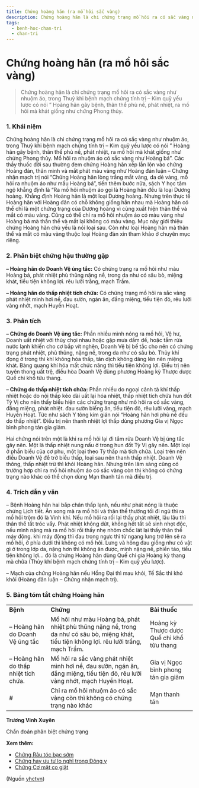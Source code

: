 ```yaml
---
title: Chứng hoàng hãn (ra mồ hôi sắc vàng)
description: Chứng hoàng hãn là chi chứng trạng mồ hôi ra có sắc vàng như nhuộm áo, trong Thuỷ khi bệnh mạch chứng tính trị – Kim quỹ yếu lược có nói ” Hoàng hãn gây bệnh, thân thể phù nề, phát nhiệt, ra mồ hôi mà khát giống như chứng Phong thủy.
tags:
  - benh-hoc-chan-tri
  - chan-tri
---
```


# Chứng hoàng hãn (ra mồ hôi sắc vàng) 

> Chứng hoàng hãn là chi chứng trạng mồ hôi ra có sắc vàng như nhuộm áo, trong Thuỷ khi bệnh mạch chứng tính trị – Kim quỹ yếu lược có nói ” Hoàng hãn gây bệnh, thân thể phù nề, phát nhiệt, ra mồ hôi mà khát giống như chứng Phong thủy.

### 1. Khái niệm

Chứng hoàng hãn là chi chứng trạng mồ hôi ra có sắc vàng như nhuộm áo, trong Thuỷ khi bệnh mạch chứng tính trị – Kim quỹ yếu lược có nói ” Hoàng hãn gây bệnh, thân thể phù nề, phát nhiệt, ra mồ hôi mà khát giống như chứng Phong thủy. Mồ hôi ra nhuộm áo có sắc vàng như Hoàng bá”. Các thầy thuốc đời sau thường đem chứng Hoàng hãn xếp lẫn lộn vào chứng Hoàng đản, thân mình và mắt phát màu vàng như Hoàng đán luận – Chứng nhận mạch trị nói “Chứng Hoàng hãn lòng trắng mắt vàng, da dẻ vàng, mồ hôi ra nhuộm áo như mầu Hoàng bá”, tiến thêm bước nữa, sách Y học tâm ngộ khẳng định là “Ra mồ hôi nhuộm áo gọi là Hoàng hãn đều là loại Dương hoàng. Khẳng định Hoàng hãn là một loại Dương hoàng. Nhưng trên thực tế Hoàng hãn với Hoàng đản có chỗ không giống hẳn nhau mà Hoàng hãn có thể chỉ là một chứng trạng của Dương hoàng vì cùng xuất hiện thân thể và mắt có màu vàng. Cũng có thể chỉ ra mồ hôi nhuộm áo có màu vàng như Hoàng bá mà thân thể và mắt lại không có màu vàng. Mục này giới thiệu chứng Hoàng hãn chủ yếu là nói loại sau. Còn như loại Hoàng hãn mà thân thể và mắt có màu vàng thuộc loại Hoàng đản xin tham khảo ở chuyên mục riêng.

### 2. Phân biệt chứng hậu thường gặp

**– Hoàng hãn do Doanh Vệ úng tắc:** Có chứng trạng ra mồ hôi như màu Hoàng bá, phát nhiệt phù thũng nặng nề, trong da như có sâu bò, miệng khát, tiểu tiện không lợi. rêu lưỡi trắng, mạch Trầm.

**– Hoàng hãn do thấp nhiệt tích chứa:** Có chứng trạng mồ hôi ra sắc vàng phát nhiệt mình hơi nề, đau sườn, ngán ăn, đắng miệng, tiểu tiện đỏ, rêu lưỡi vàng nhớt, mạch Huyền Hoạt.

### 3. Phân tích

**– Chứng do Doanh Vệ ủng tắc:** Phần nhiều mình nóng ra mồ hôi, Vệ hư, Doanh uất nhiệt với thủy chọi nhau hoặc gặp mưa dầm dề, hoặc tắm rửa nước lạnh khiến cho cơ bắp vít nghẽn, Doanh Vệ bị bế tắc cho nên có chứng trạng phát nhiệt, phù thũng, nặng nề, trong da như có sâu bò. Thủy khí đọng ở trong thì khí không hóa thấp, tân dịch không dâng lên nên miệng khát. Bàng quang khí hóa mất chức năng thì tiểu tiện không lợi. Điều trị nên tuyên thong uất trệ, điều hòa Doanh Vệ dùng phương Hoàng kỳ Thược dược Quế chi khổ tửu thang.

**– Chứng do thấp nhiệt tích chứa:** Phần nhiều do ngoại cảnh tà khí thấp nhiệt hoặc do nội thấp kéo dài uất lại hóa nhiệt, thấp nhiệt tích chứa hun đốt Tỳ Vị cho nên thấy biểu hiện các chứng trạng như mô hôi ra có sắc vàng, đắng miệng, phát nhiệt. đau sườn biếng ăn, tiểu tiện đỏ, rêu lưỡi vàng, mạch Huyền Hoạt. Tức như sách Y tông kim gián nói “Hoàng hãn hơi phù nề đều do thấp nhiệt”. Điều trị nên thanh nhiệt lợi thấp dùng phương Gia vị Ngọc bình phong tán gia giảm.

Hai chứng nói trên một là khi ra mồ hôi lại đi tắm rửa Doanh Vệ bị úng tắc gây nên. Một là thấp nhiệt nung nấu ở trong hun đốt Tỳ Vị gây nên. Một loại ở phần biểu của cơ phu, một loại theo Tỳ thấp mà tích chứa. Loại trên nên điều Doanh Vệ để trở biểu thấp, loại sau nên thanh thấp nhiệt. Doanh Vệ thông, thấp nhiệt trừ thì khói Hoàng hãn. Nhưng trên lâm sàng cũng có trường hợp chỉ ra mồ hôi nhuộm áo có sắc vàng còn thì không có chứng trạng nào khác có thể chọn dùng Mạn thanh tán mà điều trị.

### 4. Trích dẫn y văn

– Bệnh Hoàng hãn hai bắp chân thấp lạnh, nếu như phát nóng là thuộc chứng Lịch tiết. Ăn xong mà ra mồ hôi và thân thể thường tối đi ngủ thì ra mồ hôi trộm đó là Vinh khí. Nếu mồ hôi ra rồi lại thấy phát nhiệt, lâu lâu thì thân thể tất tróc vẩy. Phát nhiệt không dứt, không hết tất sẽ sinh nhọt độc, nếu mình nặng mà ra mồ hôi rồi thấy nhẹ nhõm chốc lát lại thấy thân thể máy động. khi máy động thì đau trong ngực thì từ ngang lưng trở lên sẽ ra mồ hôi, ở phía dưới thì không có mồ hôi. Lưng và hông đau giống như có vật gì ở trong lớp da, nặng hơn thì không ăn được, mình nặng nề, phiền táo, tiểu tiện không lợi… đó là chứng Hoàng hãn dùng Quế chi gia Hoàng kỳ thang mà chữa (Thủy khí bệnh mạch chứng tính trị – Kim quỹ yếu lược).

– Mạch của chứng Hoàng hãn nếu Hồng Đại thì mau khỏi, Tế Sắc thì khó khỏi (Hoàng đản luận – Chứng nhận mạch trị).

### 5. Bảng tóm tắt chứng Hoàng hãn

|  |  |  |
| --- | --- | --- |
| **Bệnh** | **Chứng** | **Bài thuốc** |
| – Hoàng hãn do Doanh Vệ úng tắc  | Mồ hôi như màu Hoàng bá, phát nhiệt phù thũng nặng nề, trong da như có sâu bò, miệng khát, tiểu tiện không lợi. rêu lưỡi trắng, mạch Trầm. | Hoàng kỳ Thược dược Quế chi khổ tửu thang |
| – Hoàng hãn do thấp nhiệt tích chứa.  | Mồ hôi ra sắc vàng phát nhiệt mình hơi nề, đau sườn, ngán ăn, đắng miệng, tiểu tiện đỏ, rêu lưỡi vàng nhớt, mạch Huyền Hoạt. | Gia vị Ngọc bình phong tán gia giảm |
| # | Chỉ ra mồ hôi nhuộm áo có sắc vàng còn thì không có chứng trạng nào khác  | Mạn thanh tán  |

**Trương Vinh Xuyên**

Chẩn đoán phân biệt chứng trạng

**Xem thêm:**

* [Chứng Râu tóc bạc sớm](/yhctvn/chung-rau-toc-bac-som)
* [Chứng hay ưu tư lo nghĩ trong Đông y](/yhctvn/chung-hay-uu-tu-lo-nghi-trong-dong-y)
* [Chứng Cơ mặt co giật](/yhctvn/chung-co-mat-co-giat)

(Nguồn <a href="https://yhctvn.com/chung-hoang-han-ra-mo-hoi-sac-vang/" target="_blank">yhctvn</a>)
